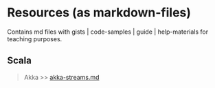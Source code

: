 # Resources (as markdown-files)

Contains md files with gists | code-samples | guide | help-materials for teaching purposes.

## Scala

> Akka >> [akka-streams.md](/scala/akka/akka-streams.md)
